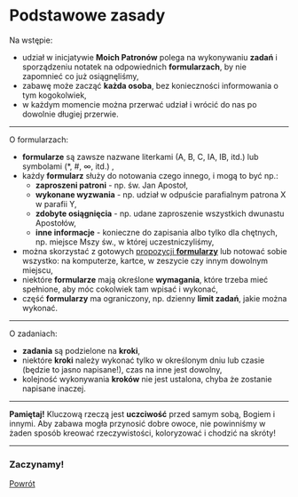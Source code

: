 # Podstawowe zasady
Na wstępie:
- udział w inicjatywie **Moich Patronów** polega na wykonywaniu **zadań** i sporządzeniu notatek na odpowiednich **formularzach**, by nie zapomnieć co już osiągnęliśmy,
- zabawę może zacząć **każda osoba**, bez konieczności informowania o tym kogokolwiek,
- w każdym momencie można przerwać udział i wrócić do nas po dowolnie długiej przerwie.

---
O formularzach:
- **formularze** są zawsze nazwane literkami (A, B, C, IA, IB, itd.) lub symbolami (\*, #, ∞, itd.) ,
- każdy **formularz** służy do notowania czego innego, i mogą to być np.:
  - **zaproszeni patroni** - np. św. Jan Apostoł,
  - **wykonane wyzwania** - np. udział w odpuście parafialnym patrona X w parafii Y,
  - **zdobyte osiągnięcia** - np. udane zaproszenie wszystkich dwunastu Apostołów,
  - **inne informacje** - konieczne do zapisania albo tylko dla chętnych, np. miejsce Mszy św., w której uczestniczyliśmy,
- można skorzystać z gotowych [propozycji **formularzy**](wszystkie_materialy_do_pobrania.md) lub notować sobie wszystko: na komputerze, kartce, w zeszycie czy innym dowolnym miejscu,
- niektóre **formularze** mają określone **wymagania**, które trzeba mieć spełnione, aby móc cokolwiek tam wpisać i wykonać,
- część **formularzy** ma ograniczony, np. dzienny **limit zadań**, jakie można wykonać.

---
O zadaniach:
- **zadania** są podzielone na **kroki**,
- niektóre **kroki** należy wykonać tylko w określonym dniu lub czasie (będzie to jasno napisane!), czas na inne jest dowolny,
- kolejność wykonywania **kroków** nie jest ustalona, chyba że zostanie napisane inaczej.

---
**Pamiętaj!** Kluczową rzeczą jest **uczciwość** przed samym sobą, Bogiem i innymi. Aby zabawa mogła przynosić dobre owoce, nie powinniśmy w żaden sposób kreować rzeczywistości, koloryzować i chodzić na skróty!

---
### <div class="colored centered">Zaczynamy!</div>

[Powrót](index.md)
